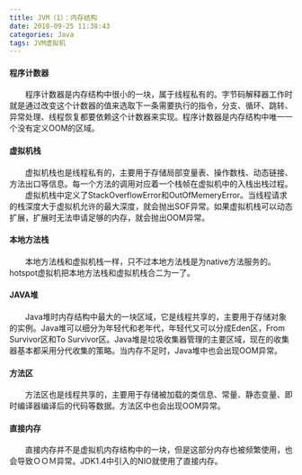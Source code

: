 ```yaml
---
title: JVM（1）：内存结构
date: 2018-09-25 11:38:43
categories: Java
tags: JVM虚拟机
---
```


#### 程序计数器
　　程序计数器是内存结构中很小的一块，属于线程私有的。字节码解释器工作时就是通过改变这个计数器的值来选取下一条需要执行的指令，分支、循环、跳转、异常处理、线程恢复都要依赖这个计数器来实现。程序计数器是内存结构中唯一一个没有定义OOM的区域。
<!--more-->
#### 虚拟机栈
　　虚拟机栈也是线程私有的，主要用于存储局部变量表、操作数栈、动态链接、方法出口等信息。每一个方法的调用对应着一个栈帧在虚拟机中的入栈出栈过程。   
　　虚拟机栈中定义了StackOverflowError和OutOfMemeryError。当线程请求的栈深度大于虚拟机允许的最大深度，就会抛出SOF异常。如果虚拟机栈可以动态扩展，扩展时无法申请足够的内存，就会抛出OOM异常。

#### 本地方法栈
　　本地方法栈和虚拟机栈一样，只不过本地方法栈是为native方法服务的。hotspot虚拟机把本地方法栈和虚拟机栈合二为一了。

#### JAVA堆
　　Java堆时内存结构中最大的一块区域，它是线程共享的，主要用于存储对象的实例。Java堆可以细分为年轻代和老年代，年轻代又可以分成Eden区，From Survivor区和To Survivor区。Java堆是垃圾收集器管理的主要区域，现在的收集器基本都采用分代收集的策略。当内存不足时，Java堆中也会出现OOM异常。

#### 方法区
　　方法区也是线程共享的，主要用于存储被加载的类信息、常量、静态变量、即时编译器编译后的代码等数据。方法区中也会出现OOM异常。
#### 直接内存
　　直接内存并不是虚拟机内存结构中的一块，但是这部分内存也被频繁使用，也会导致ＯＯＭ异常。JDK1.4中引入的NIO就使用了直接内存。
